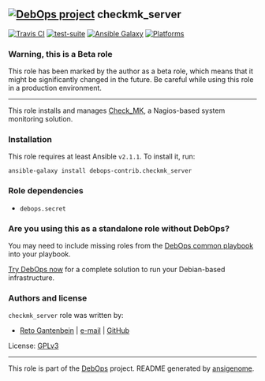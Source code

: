 ## [![DebOps project](http://debops.org/images/debops-small.png)](http://debops.org) checkmk_server

<!-- This file was generated by Ansigenome. Do not edit this file directly but
     instead have a look at the files in the ./meta/ directory. -->

[![Travis CI](http://img.shields.io/travis/debops-contrib/ansible-checkmk_server.svg?style=flat)](http://travis-ci.org/debops-contrib/ansible-checkmk_server)
[![test-suite](http://img.shields.io/badge/test--suite-ansible--checkmk__server-blue.svg?style=flat)](https://github.com/ganto/test-suite/tree/master/ansible-checkmk_server/)
[![Ansible Galaxy](http://img.shields.io/badge/galaxy-debops--contrib.checkmk_server-660198.svg?style=flat)](https://galaxy.ansible.com/debops-contrib/checkmk_server/)
[![Platforms](http://img.shields.io/badge/platforms-debian-lightgrey.svg?style=flat)](#)

### Warning, this is a Beta role

This role has been marked by the author as a beta role, which means that it
might be significantly changed in the future. Be careful while using this role
in a production environment.

***

This role installs and manages [Check_MK](http://mathias-kettner.com/check_mk.html), a Nagios-based system monitoring solution.

### Installation

This role requires at least Ansible `v2.1.1`. To install it, run:

```Shell
ansible-galaxy install debops-contrib.checkmk_server
```

### Role dependencies

- `debops.secret`

### Are you using this as a standalone role without DebOps?

You may need to include missing roles from the [DebOps common
playbook](https://github.com/debops/debops-playbooks/blob/master/playbooks/common.yml)
into your playbook.

[Try DebOps now](https://github.com/debops/debops) for a complete solution to run your Debian-based infrastructure.


### Authors and license

`checkmk_server` role was written by:

- [Reto Gantenbein](https://linuxmonk.ch/) | [e-mail](mailto:reto.gantenbein@linuxmonk.ch) | [GitHub](https://github.com/ganto)

License: [GPLv3](https://tldrlegal.com/license/gnu-general-public-license-v3-%28gpl-3%29)

***

This role is part of the [DebOps](http://debops.org/) project. README generated by [ansigenome](https://github.com/nickjj/ansigenome/).
